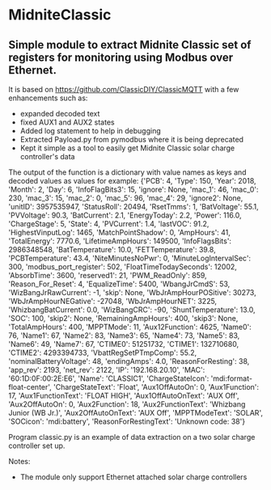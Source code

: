 # MidniteClassic
## Simple module to extract Midnite Classic set of registers for monitoring using Modbus over Ethernet.

It is based on https://github.com/ClassicDIY/ClassicMQTT with a few enhancements such as:
- expanded decoded text
- fixed AUX1 and AUX2 states
- Added log statement to help in debugging
- Extracted Payload.py from pymodbus where it is being deprecated
- Kept it simple as a tool to easily get Midnite Classic solar charge controller's data

The output of the function is a dictionary with value names as keys and decoded values as values for example:
{'PCB': 4, 'Type': 150, 'Year': 2018, 'Month': 2, 'Day': 6, 'InfoFlagBits3': 15, 'ignore': None, 'mac_1': 46, 'mac_0': 230, 'mac_3': 15, 'mac_2': 0, 'mac_5': 96, 'mac_4': 29, 'ignore2': None, 'unitID': 3957535947, 'StatusRoll': 20494, 'RsetTmms': 1, 'BatVoltage': 55.1, 'PVVoltage': 90.3, 'BatCurrent': 2.1, 'EnergyToday': 2.2, 'Power': 116.0, 'ChargeStage': 5, 'State': 4, 'PVCurrent': 1.4, 'lastVOC': 91.2, 'HighestVinputLog': 1465, 'MatchPointShadow': 0, 'AmpHours': 41, 'TotalEnergy': 7770.6, 'LifetimeAmpHours': 149500, 'InfoFlagsBits': 2986348548, 'BatTemperature': 10.0, 'FETTemperature': 39.8, 'PCBTemperature': 43.4, 'NiteMinutesNoPwr': 0, 'MinuteLogIntervalSec': 300, 'modbus_port_register': 502, 'FloatTimeTodaySeconds': 12002, 'AbsorbTime': 3600, 'reserved1': 21, 'PWM_ReadOnly': 859, 'Reason_For_Reset': 4, 'EqualizeTime': 5400, 'WbangJrCmdS': 53, 'WizBangJrRawCurrent': -1, 'skip': None, 'WbJrAmpHourPOSitive': 30273, 'WbJrAmpHourNEGative': -27048, 'WbJrAmpHourNET': 3225, 'WhizbangBatCurrent': 0.0, 'WizBangCRC': -90, 'ShuntTemperature': 13.0, 'SOC': 100, 'skip2': None, 'RemainingAmpHours': 400, 'skip3': None, 'TotalAmpHours': 400, 'MPPTMode': 11, 'Aux12Function': 4625, 'Name0': 76, 'Name1': 67, 'Name2': 83, 'Name3': 65, 'Name4': 73, 'Name5': 83, 'Name6': 49, 'Name7': 67, 'CTIME0': 51251732, 'CTIME1': 132710680, 'CTIME2': 4293394733, 'VbattRegSetPTmpComp': 55.2, 'nominalBatteryVoltage': 48, 'endingAmps': 4.0, 'ReasonForResting': 38, 'app_rev': 2193, 'net_rev': 2122, 'IP': '192.168.20.10', 'MAC': '60:1D:0F:00:2E:E6', 'Name': 'CLASSIC1', 'ChargeStateIcon': 'mdi:format-float-center', 'ChargeStateText': 'Float', 'Aux1OffAutoOn': 0, 'Aux1Function': 17, 'Aux1FunctionText': 'FLOAT HIGH', 'Aux1OffAutoOnText': 'AUX Off', 'Aux2OffAutoOn': 0, 'Aux2Function': 18, 'Aux2FunctionText': 'Whizbang Junior (WB Jr.)', 'Aux2OffAutoOnText': 'AUX Off', 'MPPTModeText': 'SOLAR', 'SOCicon': 'mdi:battery', 'ReasonForRestingText': 'Unknown code: 38'}

Program classic.py is an example of data extraction on a two solar charge controller set up.

Notes:
- The module only support Ethernet attached solar charge controllers
